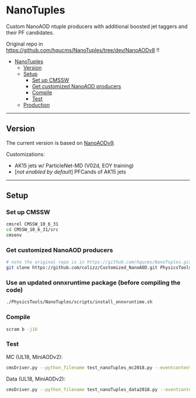 # NanoTuples

Custom NanoAOD ntuple producers with additional boosted jet taggers and their PF candidates.

Original repo in https://github.com/hqucms/NanoTuples/tree/dev/NanoAODv8 !!

<!-- TOC -->

- [NanoTuples](#nanotuples)
    - [Version](#version)
    - [Setup](#setup)
        - [Set up CMSSW](#set-up-cmssw)
        - [Get customized NanoAOD producers](#get-customized-nanoaod-producers)
        - [Compile](#compile)
        - [Test](#test)
    - [Production](#production)

<!-- /TOC -->

------

## Version

The current version is based on [NanoAODv9](https://gitlab.cern.ch/cms-nanoAOD/nanoaod-doc/-/wikis/Releases/NanoAODv9).

Customizations:

- AK15 jets w/ ParticleNet-MD (V02d, EOY training)
- [*not enabled by default*] PFCands of AK15 jets

------

## Setup

### Set up CMSSW

```bash
cmsrel CMSSW_10_6_31
cd CMSSW_10_6_31/src
cmsenv
```

### Get customized NanoAOD producers

```bash
# note the original repo is in https://github.com/hqucms/NanoTuples.git !!
git clone https://github.com/colizz/Customized_NanoAOD.git PhysicsTools/NanoTuples -b dev/NanoAODv8
```

### Use an updated onnxruntime package (before compiling the code)

```bash
./PhysicsTools/NanoTuples/scripts/install_onnxruntime.sh
```

### Compile

```bash
scram b -j16
```

### Test

<!-- 
MC (UL16, MiniAODv1):

```bash
cmsDriver.py test_nanoTuples_mc2016 -n 1000 --mc --eventcontent NANOAODSIM --datatier NANOAODSIM --conditions 106X_mcRun2_asymptotic_v15 --step NANO --nThreads 1 --era Run2_2016,run2_nanoAOD_106Xv1 --customise PhysicsTools/NanoTuples/nanoTuples_cff.nanoTuples_customizeMC --filein /store/mc/RunIISummer16MiniAODv3/TTToSemilepton_TuneCUETP8M2_ttHtranche3_13TeV-powheg-pythia8/MINIAODSIM/PUMoriond17_94X_mcRun2_asymptotic_v3-v2/80000/FEC61D42-F5F5-E811-8435-001E67A4061D.root --fileout file:nano_mc2016.root --customise_commands "process.options.wantSummary = cms.untracked.bool(True)" >& test_mc2016.log &

less +F test_mc2016.log
```

Data (UL16, MiniAODv1):

```bash
cmsDriver.py test_nanoTuples_data2016 -n 1000 --data --eventcontent NANOAOD --datatier NANOAOD --conditions 106X_dataRun2_v32 --step NANO --nThreads 1 --era Run2_2016,run2_nanoAOD_106Xv1 --customise PhysicsTools/NanoTuples/nanoTuples_cff.nanoTuples_customizeData --filein /store/data/Run2016H/MET/MINIAOD/17Jul2018-v2/00000/0A0B71F7-75B8-E811-BAB7-0425C5DE7BE4.root --fileout file:nano_data2016.root --customise_commands "process.options.wantSummary = cms.untracked.bool(True)" >& test_data2016.log &

less +F test_data2016.log
```


MC (UL17, MiniAODv1):

```bash
cmsDriver.py test_nanoTuples_mc2017 -n 1000 --mc --eventcontent NANOAODSIM --datatier NANOAODSIM --conditions 106X_mc2017_realistic_v8 --step NANO --nThreads 1 --era Run2_2017,run2_nanoAOD_106Xv1 --customise PhysicsTools/NanoTuples/nanoTuples_cff.nanoTuples_customizeMC --filein /store/mc/RunIIFall17MiniAODv2/DY1JetsToLL_M-50_LHEZpT_150-250_TuneCP5_13TeV-amcnloFXFX-pythia8/MINIAODSIM/PU2017_12Apr2018_94X_mc2017_realistic_v14-v1/60000/F492A0D0-3F56-E811-9387-FA163EB32A35.root --fileout file:nano_mc2017.root --customise_commands "process.options.wantSummary = cms.untracked.bool(True)" >& test_mc2017.log &

less +F test_mc2017.log
```

Data (UL17, MiniAODv1):

```bash
cmsDriver.py test_nanoTuples_data2017 -n 1000 --data --eventcontent NANOAOD --datatier NANOAOD --conditions 106X_dataRun2_v32 --step NANO --nThreads 1 --era Run2_2017,run2_nanoAOD_106Xv1 --customise PhysicsTools/NanoTuples/nanoTuples_cff.nanoTuples_customizeData --filein /store/data/Run2017F/SingleElectron/MINIAOD/31Mar2018-v1/90002/EC099452-C938-E811-9922-0CC47A7C354C.root --fileout file:nano_data2017.root --customise_commands "process.options.wantSummary = cms.untracked.bool(True)" >& test_data2017.log &

less +F test_data2017.log
``` 
-->


MC (UL18, MiniAODv2):

```bash
cmsDriver.py --python_filename test_nanoTuples_mc2018.py --eventcontent NANOAODSIM --customise PhysicsTools/NanoTuples/nanoTuples_cff.nanoTuples_customizeMC --datatier NANOAODSIM --fileout file:nano_mc2018.root --conditions 106X_upgrade2018_realistic_v16_L1v1 --step NANO --filein /store/mc/RunIISummer20UL18MiniAODv2/WplusH_HToCC_WToLNu_M-125_TuneCP5_13TeV-powheg-pythia8/MINIAODSIM/106X_upgrade2018_realistic_v16_L1v1-v1/2520000/A4FFC5A7-79DF-FE4B-A515-1F3EA0513509.root --era Run2_2018,run2_nanoAOD_106Xv2 --mc -n 50
```

Data (UL18, MiniAODv2):

```bash
cmsDriver.py --python_filename test_nanoTuples_data2018.py --eventcontent NANOAOD --customise PhysicsTools/NanoTuples/nanoTuples_cff.nanoTuples_customizeData --datatier NANOAOD --fileout file:nano_data2018.root --conditions 106X_dataRun2_v37 --step NANO --filein /store/data/Run2018A/SingleMuon/MINIAOD/UL2018_MiniAODv2_GT36-v1/2820000/000EE25A-A8E8-1444-8A0B-0DBEBE5634FB.root --era Run2_2018,run2_nanoAOD_106Xv2 --data -n 50
```

<!--
------

## Production

**Step 0**: switch to the crab production directory and set up grid proxy, CRAB environment, etc.

```bash
cd $CMSSW_BASE/src/PhysicsTools/NanoTuples/crab
# set up grid proxy
voms-proxy-init -rfc -voms cms --valid 168:00
# set up CRAB env (must be done after cmsenv)
source /cvmfs/cms.cern.ch/common/crab-setup.sh
```

**Step 1**: generate the python config file with `cmsDriver.py` with the following commands:


MC (UL16, Run B-F, pre-VFP/APV, MiniAODv1):

```bash
cmsDriver.py mc2016 -n -1 --mc --eventcontent NANOAODSIM --datatier NANOAODSIM --conditions 106X_mcRun2_asymptotic_preVFP_v9 --step NANO --nThreads 1 --era Run2_2016,run2_nanoAOD_106Xv1 --customise PhysicsTools/NanoTuples/nanoTuples_cff.nanoTuples_customizeMC --filein file:step-1.root --fileout file:nano.root --no_exec
```

MC (UL16, Run G-H, post-VFP, MiniAODv1):

```bash
cmsDriver.py mc2016 -n -1 --mc --eventcontent NANOAODSIM --datatier NANOAODSIM --conditions 106X_mcRun2_asymptotic_v15 --step NANO --nThreads 1 --era Run2_2016,run2_nanoAOD_106Xv1 --customise PhysicsTools/NanoTuples/nanoTuples_cff.nanoTuples_customizeMC --filein file:step-1.root --fileout file:nano.root --no_exec
```

Data (UL16, MiniAODv1):

```bash
cmsDriver.py data2016 -n -1 --data --eventcontent NANOAOD --datatier NANOAOD --conditions 106X_dataRun2_v32 --step NANO --nThreads 1 --era Run2_2016,run2_nanoAOD_106Xv1 --customise PhysicsTools/NanoTuples/nanoTuples_cff.nanoTuples_customizeData --filein file:step-1.root --fileout file:nano.root --no_exec
```


MC (UL17, MiniAODv1):

```bash
cmsDriver.py mc2017 -n -1 --mc --eventcontent NANOAODSIM --datatier NANOAODSIM --conditions 106X_mc2017_realistic_v8 --step NANO --nThreads 1 --era Run2_2017,run2_nanoAOD_106Xv1 --customise PhysicsTools/NanoTuples/nanoTuples_cff.nanoTuples_customizeMC --filein file:step-1.root --fileout file:nano.root --no_exec
```

Data (UL17, MiniAODv1):

```bash
cmsDriver.py data2017 -n -1 --data --eventcontent NANOAOD --datatier NANOAOD --conditions 106X_dataRun2_v32 --step NANO --nThreads 1 --era Run2_2017,run2_nanoAOD_106Xv1 --customise PhysicsTools/NanoTuples/nanoTuples_cff.nanoTuples_customizeData --filein file:step-1.root --fileout file:nano.root --no_exec
```

MC (UL18, MiniAODv1):

```bash
cmsDriver.py mc2018 -n -1 --mc --eventcontent NANOAODSIM --datatier NANOAODSIM --conditions 106X_upgrade2018_realistic_v15_L1v1 --step NANO --nThreads 1 --era Run2_2018,run2_nanoAOD_106Xv1 --customise PhysicsTools/NanoTuples/nanoTuples_cff.nanoTuples_customizeMC --filein file:step-1.root --fileout file:nano.root --no_exec
```

Data (UL18, MiniAODv1):

```bash
cmsDriver.py data2018abc -n -1 --data --eventcontent NANOAOD --datatier NANOAOD --conditions 106X_dataRun2_v32 --step NANO --nThreads 1 --era Run2_2018,run2_nanoAOD_106Xv1 --customise PhysicsTools/NanoTuples/nanoTuples_cff.nanoTuples_customizeData --filein file:step-1.root --fileout file:nano.root --no_exec
```


**Step 2**: use the `crab.py` script to submit the CRAB jobs:

For MC:

`python crab.py -p mc_NANO.py --site T2_CH_CERN -o /store/user/$USER/outputdir -t NanoTuples-[version] -i mc.txt --num-cores 1 --send-external -s FileBased -n 2 --work-area crab_projects_mc --dryrun`

For data:

`python crab.py -p data_NANO.py --site T2_CH_CERN -o /store/user/$USER/outputdir -t NanoTuples-[version] -i data.txt --num-cores 1 --send-external -s EventAwareLumiBased -n 100000 -j [json_file] --work-area crab_projects_data --dryrun`


A JSON file can be applied for data samples with the `-j` options.

Golden JSON, 2016:

```
https://cms-service-dqm.web.cern.ch/cms-service-dqm/CAF/certification/Collisions16/13TeV/Legacy_2016/Cert_271036-284044_13TeV_Legacy2016_Collisions16_JSON.txt
```

Golden JSON, 2017:

```
https://cms-service-dqm.web.cern.ch/cms-service-dqm/CAF/certification/Collisions17/13TeV/Legacy_2017/Cert_294927-306462_13TeV_UL2017_Collisions17_GoldenJSON.txt
```

Golden JSON, 2018:

```
https://cms-service-dqm.web.cern.ch/cms-service-dqm/CAF/certification/Collisions18/13TeV/Legacy_2018/Cert_314472-325175_13TeV_Legacy2018_Collisions18_JSON.txt
```

These command will perform a "dryrun" to print out the CRAB configuration files. Please check everything is correct (e.g., the output path, version number, requested number of cores, etc.) before submitting the actual jobs. To actually submit the jobs to CRAB, just remove the `--dryrun` option at the end.

**Step 3**: check job status

The status of the CRAB jobs can be checked with:

```bash
./crab.py --status --work-area crab_projects_*  --options "maxjobruntime=2500 maxmemory=2500" && ./crab.py --summary
```

Note that this will also **resubmit** failed jobs automatically.

The crab dashboard can also be used to get a quick overview of the job status:

- [https://monit-grafana.cern.ch/d/cmsTMGlobal/cms-tasks-monitoring-globalview?orgId=11](https://monit-grafana.cern.ch/d/cmsTMGlobal/cms-tasks-monitoring-globalview?orgId=11)

More options of this `crab.py` script can be found with:

```bash
./crab.py -h
```

-->